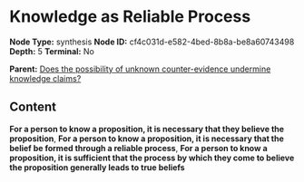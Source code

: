 # Knowledge as Reliable Process

**Node Type:** synthesis
**Node ID:** cf4c031d-e582-4bed-8b8a-be8a60743498
**Depth:** 5
**Terminal:** No

**Parent:** [Does the possibility of unknown counter-evidence undermine knowledge claims?](does-the-possibility-of-unknown-counter-evidence-undermine-knowledge-claims-antithesis-053609f1-edcf-4468-a71b-673f45ec805a.md)

## Content

**For a person to know a proposition, it is necessary that they believe the proposition**, **For a person to know a proposition, it is necessary that the belief be formed through a reliable process**, **For a person to know a proposition, it is sufficient that the process by which they come to believe the proposition generally leads to true beliefs**
